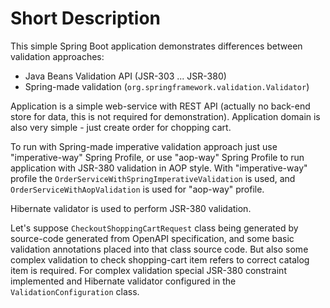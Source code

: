 # Short Description
This simple Spring Boot application demonstrates differences between validation approaches:
* Java Beans Validation API (JSR-303 ... JSR-380)
* Spring-made validation (`org.springframework.validation.Validator`)

Application is a simple web-service with REST API (actually no back-end store for data, this is not required for demonstration).
Application domain is also very simple - just create order for chopping cart.

To run with Spring-made imperative validation approach just use "imperative-way" Spring Profile, or use "aop-way" Spring Profile to run application with JSR-380 validation in AOP style.
With "imperative-way" profile the `OrderServiceWithSpringImperativeValidation` is used, and `OrderServiceWithAopValidation` is used for "aop-way" profile.

Hibernate validator is used to perform JSR-380 validation.

Let's suppose `CheckoutShoppingCartRequest` class being generated by source-code generated from OpenAPI specification,
and some basic validation annotations placed into that class source code. 
But also some complex validation to check shopping-cart item refers to correct catalog item is required. 
For complex validation special JSR-380 constraint implemented and Hibernate validator configured in the `ValidationConfiguration` class.
